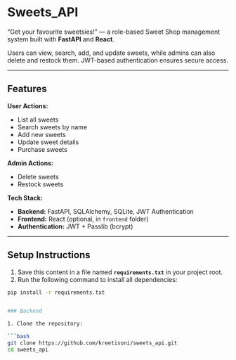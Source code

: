 # Sweets_API

“Get your favourite sweetsies!” — a role-based Sweet Shop management system built with **FastAPI** and **React**.

Users can view, search, add, and update sweets, while admins can also delete and restock them. JWT-based authentication ensures secure access.

---

## Features

**User Actions:**
- List all sweets
- Search sweets by name
- Add new sweets
- Update sweet details
- Purchase sweets

**Admin Actions:**
- Delete sweets
- Restock sweets

**Tech Stack:**
- **Backend:** FastAPI, SQLAlchemy, SQLite, JWT Authentication
- **Frontend:** React (optional, in `frontend` folder)
- **Authentication:** JWT + Passlib (bcrypt)

---

## Setup Instructions

1. Save this content in a file named **`requirements.txt`** in your project root.
2. Run the following command to install all dependencies:

```bash
pip install -r requirements.txt


### Backend

1. Clone the repository:

```bash
git clone https://github.com/kreetisoni/sweets_api.git
cd sweets_api
